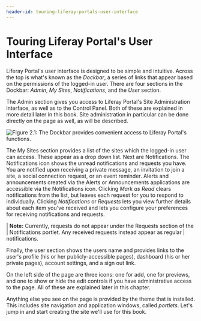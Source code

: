 ```yaml
---
header-id: touring-liferay-portals-user-interface
---
```


# Touring Liferay Portal's User Interface

Liferay Portal's user interface is designed to be simple and intuitive. Across
the top is what's known as the *Dockbar*, a series of links that appear based on
the permissions of the logged-in user. There are four sections in the Dockbar:
*Admin*, *My Sites*, *Notifications*, and the *User* section. 

The Admin section gives you access to Liferay Portal's Site Administration
interface, as well as to the Control Panel. Both of these are explained in more
detail later in this book. Site administration in particular can be done
directly on the page as well, as will be described. 

![Figure 2.1: The Dockbar provides convenient access to Liferay Portal's functions.](../../images/dockbar.png)


The My Sites section provides a list of the sites which the logged-in user can
access. These appear as a drop down list. Next are Notifications. The
Notifications icon shows the unread notifications and requests you have. You are
notified upon receiving a private message, an invitation to join a site, a
social connection request, or an event reminder. Alerts and announcements
created via the Alerts or Announcements applications are accessible via the
Notifications icon. Clicking *Mark as Read* clears notifications from the list, 
but leaves each request for you to respond to individually. Clicking 
*Notifications* or *Requests* lets you view further details about each item 
you've received and lets you configure your preferences for receiving 
notifications and requests.

| **Note:** Currently, requests do not appear under the Requests section of the
| Notifications portlet. Any received requests instead appear as regular
| notifications.

Finally, the user section shows the users name and provides links to the user's
profile (his or her publicly-accessible pages), dashboard (his or her private
pages), account settings, and a sign out link. 

On the left side of the page are three icons: one for add, one for previews, and
one to show or hide the edit controls if you have administrative access to the
page. All of these are explained later in this chapter. 

Anything else you see on the page is provided by the theme that is installed.
This includes site navigation and application windows, called *portlets*. Let's
jump in and start creating the site we'll use for this book. 

